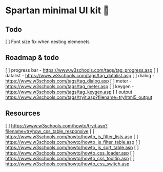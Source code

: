 # Spartan minimal UI kit 💪

## Todo

[ ] Font size fix when nesting elemenets

## Roadmap & todo

[ ] progress bar - https://www.w3schools.com/tags/tag_progress.asp
[ ] datalist - https://www.w3schools.com/tags/tag_datalist.asp
[ ] dialog - https://www.w3schools.com/tags/tag_dialog.asp
[ ] meter - https://www.w3schools.com/tags/tag_meter.asp
[ ] keygen - https://www.w3schools.com/tags/tag_keygen.asp
[ ] output https://www.w3schools.com/tags/tryit.asp?filename=tryhtml5_output


## Resources

[ ] https://www.w3schools.com/howto/tryit.asp?filename=tryhow_css_table_responsive
[ ] https://www.w3schools.com/howto/howto_js_filter_lists.asp
[ ] https://www.w3schools.com/howto/howto_js_filter_table.asp
[ ] https://www.w3schools.com/howto/howto_js_sort_table.asp
[ ] https://www.w3schools.com/howto/howto_css_loader.asp
[ ] https://www.w3schools.com/howto/howto_css_tooltip.asp
[ ] https://www.w3schools.com/howto/howto_css_switch.asp
